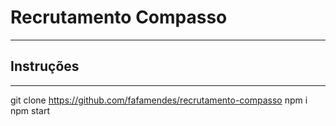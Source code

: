 # Recrutamento Compasso
__________________________________________

## Instruções
__________________________________________


git clone https://github.com/fafamendes/recrutamento-compasso
npm i
npm start

